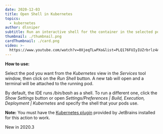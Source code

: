 ```yaml
---
date: 2020-12-03
title: Open Shell in Kubernetes
topics:
  - kubernetes
author: dlsniper
subtitle: Run an interactive shell for the container in the selected pod.
thumbnail: ./thumbnail.png
cardThumbnail: ./card.png
video: >-
  https://www.youtube.com/watch?v=0XjeqTLwPXo&list=PLQ176FUIyIUZrbrlz4AY1V8VzBJKZyVlW&index=75
---
```


**How to use:**

Select the pod you want from the _Kubernetes_ view in the _Services_ tool window, then click on the _Run Shell_ button. A new tab will open and a terminal will be attached to the running pod.

By default, the IDE runs _/bin/bash_ as a shell. To run a different one, click the _Show Settings_ button or open _Settings/Preferences | Build, Execution, Deployment | Kubernetes_ and specify the shell that your pods use.

**Note:** You must have the [Kubernetes plugin](https://plugins.jetbrains.com/plugin/10485-kubernetes) provided by JetBrains installed for this action to work.

<span class="tag is-rounded">New in 2020.3</span>
